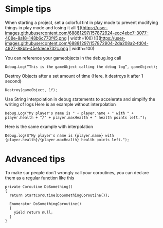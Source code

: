 <H1> Simple tips </H1>

When starting a project, set a colorful tint in play mode to prevent modifying things in play mode and losing it all
![](https://user-images.githubusercontent.com/68881297/157872924-ecc4ebc7-3077-408e-8a18-148b6c770f45.png | width=100)
![](https://user-images.githubusercontent.com/68881297/157872904-2da208a2-fd04-4927-88bb-45efdece732c.png | width=100)



You can reference your gameobjects in the debug.log call
```
Debug.Log(“This is the gameObject calling the debug log”, gameObject);
```

Destroy Objects after a set amount of time (Here, it destroys it after 1 second)
```
Destroy(gameObject, 1f);
```

Use String interpolation in debug statements to accelerate and simplify the writing of logs
Here is an example without interpolation
```
Debug.Log("My player's name is " + player.name + " with " + player.health + "/" + player.maxHealth + " health points left.");
```
Here is the same example with interpolation
```
Debug.log($"My player's name is {player.name} with {player.health}/{player.maxHealth} health points left.");
```


<H1> Advanced tips </H1>

To make sur people don't wrongly call your coroutines, you can declare them as a regular function like this
```
private Coroutine DoSomething()
{
  return StartCoroutine(DoSomethingCoroutine());
  
  Enumerator DoSomethingCoroutine()
  {
    yield return null;
  }
}
```
